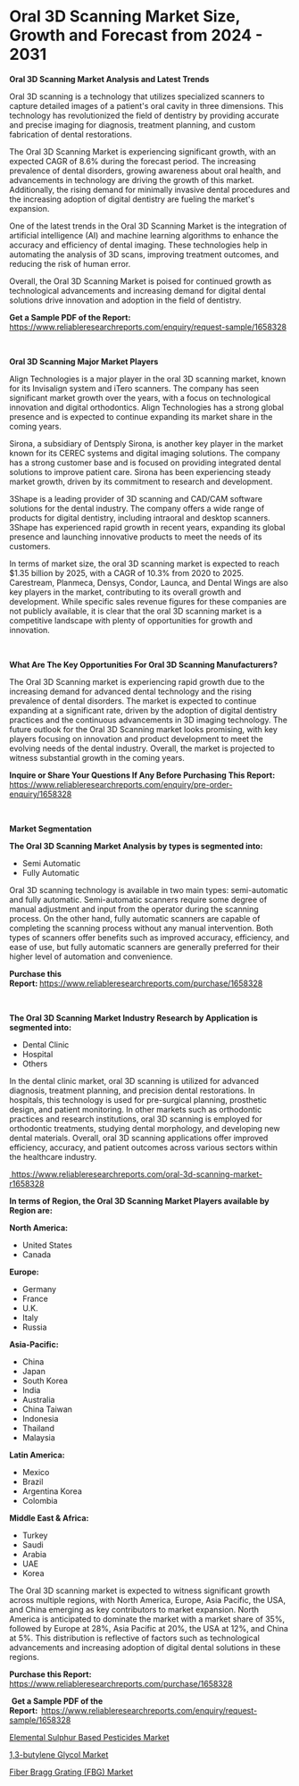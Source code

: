 <p><h1>Oral 3D Scanning Market Size, Growth and Forecast from 2024 - 2031</h1></p><p><strong>Oral 3D Scanning Market Analysis and Latest Trends</strong></p>
<p><p>Oral 3D scanning is a technology that utilizes specialized scanners to capture detailed images of a patient's oral cavity in three dimensions. This technology has revolutionized the field of dentistry by providing accurate and precise imaging for diagnosis, treatment planning, and custom fabrication of dental restorations.</p><p>The Oral 3D Scanning Market is experiencing significant growth, with an expected CAGR of 8.6% during the forecast period. The increasing prevalence of dental disorders, growing awareness about oral health, and advancements in technology are driving the growth of this market. Additionally, the rising demand for minimally invasive dental procedures and the increasing adoption of digital dentistry are fueling the market's expansion.</p><p>One of the latest trends in the Oral 3D Scanning Market is the integration of artificial intelligence (AI) and machine learning algorithms to enhance the accuracy and efficiency of dental imaging. These technologies help in automating the analysis of 3D scans, improving treatment outcomes, and reducing the risk of human error.</p><p>Overall, the Oral 3D Scanning Market is poised for continued growth as technological advancements and increasing demand for digital dental solutions drive innovation and adoption in the field of dentistry.</p></p>
<p><strong>Get a Sample PDF of the Report:&nbsp;</strong> <a href="https://www.reliableresearchreports.com/enquiry/request-sample/1658328">https://www.reliableresearchreports.com/enquiry/request-sample/1658328</a></p>
<p>&nbsp;</p>
<p><strong>Oral 3D Scanning Major Market Players</strong></p>
<p><p>Align Technologies is a major player in the oral 3D scanning market, known for its Invisalign system and iTero scanners. The company has seen significant market growth over the years, with a focus on technological innovation and digital orthodontics. Align Technologies has a strong global presence and is expected to continue expanding its market share in the coming years.</p><p>Sirona, a subsidiary of Dentsply Sirona, is another key player in the market known for its CEREC systems and digital imaging solutions. The company has a strong customer base and is focused on providing integrated dental solutions to improve patient care. Sirona has been experiencing steady market growth, driven by its commitment to research and development.</p><p>3Shape is a leading provider of 3D scanning and CAD/CAM software solutions for the dental industry. The company offers a wide range of products for digital dentistry, including intraoral and desktop scanners. 3Shape has experienced rapid growth in recent years, expanding its global presence and launching innovative products to meet the needs of its customers.</p><p>In terms of market size, the oral 3D scanning market is expected to reach $1.35 billion by 2025, with a CAGR of 10.3% from 2020 to 2025. Carestream, Planmeca, Densys, Condor, Launca, and Dental Wings are also key players in the market, contributing to its overall growth and development. While specific sales revenue figures for these companies are not publicly available, it is clear that the oral 3D scanning market is a competitive landscape with plenty of opportunities for growth and innovation.</p></p>
<p>&nbsp;</p>
<p><strong>What Are The Key Opportunities For Oral 3D Scanning Manufacturers?</strong></p>
<p><p>The Oral 3D Scanning market is experiencing rapid growth due to the increasing demand for advanced dental technology and the rising prevalence of dental disorders. The market is expected to continue expanding at a significant rate, driven by the adoption of digital dentistry practices and the continuous advancements in 3D imaging technology. The future outlook for the Oral 3D Scanning market looks promising, with key players focusing on innovation and product development to meet the evolving needs of the dental industry. Overall, the market is projected to witness substantial growth in the coming years.</p></p>
<p><strong>Inquire or Share Your Questions If Any Before Purchasing This Report:</strong> <a href="https://www.reliableresearchreports.com/enquiry/pre-order-enquiry/1658328">https://www.reliableresearchreports.com/enquiry/pre-order-enquiry/1658328</a></p>
<p>&nbsp;</p>
<p><strong>Market Segmentation</strong></p>
<p><strong>The Oral 3D Scanning Market Analysis by types is segmented into:</strong></p>
<p><ul><li>Semi Automatic</li><li>Fully Automatic</li></ul></p>
<p><p>Oral 3D scanning technology is available in two main types: semi-automatic and fully automatic. Semi-automatic scanners require some degree of manual adjustment and input from the operator during the scanning process. On the other hand, fully automatic scanners are capable of completing the scanning process without any manual intervention. Both types of scanners offer benefits such as improved accuracy, efficiency, and ease of use, but fully automatic scanners are generally preferred for their higher level of automation and convenience.</p></p>
<p><strong>Purchase this Report:&nbsp;</strong><a href="https://www.reliableresearchreports.com/purchase/1658328">https://www.reliableresearchreports.com/purchase/1658328</a></p>
<p>&nbsp;</p>
<p><strong>The Oral 3D Scanning Market Industry Research by Application is segmented into:</strong></p>
<p><ul><li>Dental Clinic</li><li>Hospital</li><li>Others</li></ul></p>
<p><p>In the dental clinic market, oral 3D scanning is utilized for advanced diagnosis, treatment planning, and precision dental restorations. In hospitals, this technology is used for pre-surgical planning, prosthetic design, and patient monitoring. In other markets such as orthodontic practices and research institutions, oral 3D scanning is employed for orthodontic treatments, studying dental morphology, and developing new dental materials. Overall, oral 3D scanning applications offer improved efficiency, accuracy, and patient outcomes across various sectors within the healthcare industry.</p></p>
<p><a href="https://www.reliableresearchreports.com/oral-3d-scanning-market-r1658328">&nbsp;https://www.reliableresearchreports.com/oral-3d-scanning-market-r1658328</a></p>
<p><strong>In terms of Region, the Oral 3D Scanning Market Players available by Region are:</strong></p>
<p>
    <p> <strong> North America: </strong>
        <ul>
            <li>United States</li>
            <li>Canada</li>
        </ul>
        </p> 
    <p> <strong> Europe: </strong>
        <ul>
            <li>Germany</li>
            <li>France</li>
            <li>U.K.</li>
            <li>Italy</li>
            <li>Russia</li>
        </ul>
        </p> 
    <p> <strong> Asia-Pacific: </strong>
        <ul>
            <li>China</li>
            <li>Japan</li>
            <li>South Korea</li>
            <li>India</li>
            <li>Australia</li>
            <li>China Taiwan</li>
            <li>Indonesia</li>
            <li>Thailand</li>
            <li>Malaysia</li>
        </ul>
        </p> 
    <p> <strong> Latin America: </strong>
        <ul>
            <li>Mexico</li>
            <li>Brazil</li>
            <li>Argentina Korea</li>
            <li>Colombia</li>
        </ul>
        </p> 
    <p> <strong> Middle East & Africa: </strong>
        <ul>
            <li>Turkey</li>
            <li>Saudi</li>
            <li>Arabia</li>
            <li>UAE</li>
            <li>Korea</li>
        </ul>
    </p>
    </p>
<p><p>The Oral 3D scanning market is expected to witness significant growth across multiple regions, with North America, Europe, Asia Pacific, the USA, and China emerging as key contributors to market expansion. North America is anticipated to dominate the market with a market share of 35%, followed by Europe at 28%, Asia Pacific at 20%, the USA at 12%, and China at 5%. This distribution is reflective of factors such as technological advancements and increasing adoption of digital dental solutions in these regions.</p></p>
<p><strong>Purchase this Report: </strong><a href="https://www.reliableresearchreports.com/purchase/1658328">https://www.reliableresearchreports.com/purchase/1658328</a></p>
<p>&nbsp;<strong>Get a Sample PDF of the Report:&nbsp;&nbsp;</strong><a href="https://www.reliableresearchreports.com/enquiry/request-sample/1658328">https://www.reliableresearchreports.com/enquiry/request-sample/1658328</a></p>
<p><strong></strong></p>
<p><p><a href="https://github.com/esmeraldaezzy156/Market-Research-Report-List-1/blob/main/elemental-sulphur-based-pesticides-market.md">Elemental Sulphur Based Pesticides Market</a></p><p><a href="https://github.com/mackpencerus/Market-Research-Report-List-1/blob/main/13-butylene-glycol-market.md">1,3-butylene Glycol Market</a></p><p><a href="https://github.com/carolalsopr44536/Market-Research-Report-List-1/blob/main/fiber-bragg-grating-fbg-market.md">Fiber Bragg Grating (FBG) Market</a></p></p>